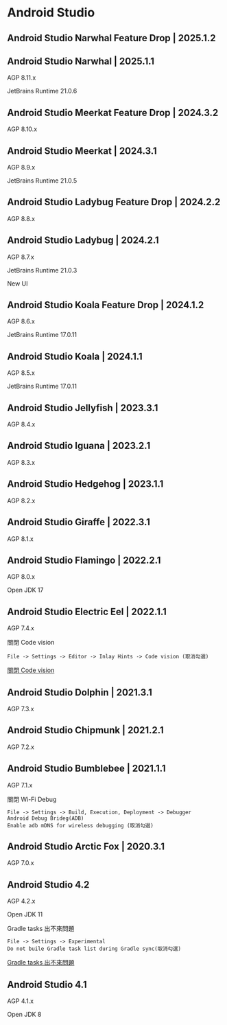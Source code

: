 # Android Studio



## Android Studio Narwhal Feature Drop | 2025.1.2



## Android Studio Narwhal | 2025.1.1

AGP 8.11.x

JetBrains Runtime 21.0.6



## Android Studio Meerkat Feature Drop | 2024.3.2

AGP 8.10.x



## Android Studio Meerkat | 2024.3.1

AGP 8.9.x

JetBrains Runtime 21.0.5



## Android Studio Ladybug Feature Drop | 2024.2.2

AGP 8.8.x



## Android Studio Ladybug | 2024.2.1

AGP 8.7.x

JetBrains Runtime 21.0.3

New UI



## Android Studio Koala Feature Drop | 2024.1.2

AGP 8.6.x

JetBrains Runtime 17.0.11



## Android Studio Koala | 2024.1.1

AGP 8.5.x

JetBrains Runtime 17.0.11



## Android Studio Jellyfish | 2023.3.1

AGP 8.4.x



## Android Studio Iguana | 2023.2.1

AGP 8.3.x



## Android Studio Hedgehog | 2023.1.1

AGP 8.2.x



## Android Studio Giraffe | 2022.3.1

AGP 8.1.x



## Android Studio Flamingo | 2022.2.1

AGP 8.0.x

Open JDK 17



## Android Studio Electric Eel | 2022.1.1

AGP 7.4.x

關閉 Code vision

```
File -> Settings -> Editor -> Inlay Hints -> Code vision (取消勾選)
```

[關閉 Code vision](https://stackoverflow.com/questions/75110696/how-to-disable-git-information-inlay-hints-in-editor-in-android-studio-electri)



## Android Studio Dolphin | 2021.3.1

AGP 7.3.x



## Android Studio Chipmunk | 2021.2.1

AGP 7.2.x



## Android Studio Bumblebee | 2021.1.1

AGP 7.1.x

關閉 Wi-Fi Debug

```
File -> Settings -> Build, Execution, Deployment -> Debugger
Android Debug Brideg(ADB)
Enable adb mDNS for wireless debugging (取消勾選)
```



## Android Studio Arctic Fox | 2020.3.1

AGP 7.0.x



## Android Studio 4.2

AGP 4.2.x

Open JDK 11

Gradle tasks 出不來問題

```
File -> Settings -> Experimental
Do not buile Gradle task list during Gradle sync(取消勾選)
```

[Gradle tasks 出不來問題](https://stackoverflow.com/questions/67405791/gradle-tasks-are-not-showing-in-the-gradle-tool-window-in-android-studio-4-2)



## Android Studio 4.1

AGP 4.1.x

Open JDK 8